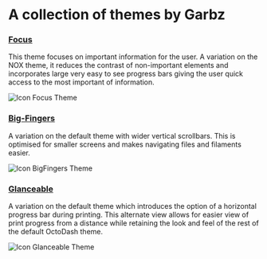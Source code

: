 # A collection of themes by Garbz

### [Focus](Focus/)

This theme focuses on important information for the user. A variation on the NOX theme, it reduces the contrast of non-important elements and incorporates large very easy to see progress bars giving the user quick access to the most important of information.

![Icon Focus Theme](Focus/screenshots/icon.png)

### [Big-Fingers](BigFingers/)

A variation on the default theme with wider vertical scrollbars. This is optimised for smaller screens and makes navigating files and filaments easier.

![Icon BigFingers Theme](BigFingers/screenshots/icon.png)

### [Glanceable](Glanceable/)

A variation on the default theme which introduces the option of a horizontal progress bar during printing. This alternate view allows for easier view of print progress from a distance while retaining the look and feel of the rest of the default OctoDash theme.

![Icon Glanceable Theme](Glanceable/screenshots/icon.png)
